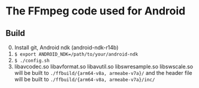The FFmpeg code used for Android
===========================================


Build
-----

0. Install git, Android ndk (android-ndk-r14b)
1. `$ export ANDROID_NDK=/path/to/your/android-ndk`
2. `$ ./config.sh`
3. libavcodec.so  libavformat.so  libavutil.so  libswresample.so  libswscale.so
   will be built to `./ffbuild/{arm64-v8a, armeabe-v7a}/`
   and the header file will be built to `./ffbuild/{arm64-v8a, armeabe-v7a}/inc/`
